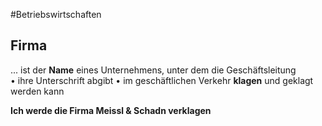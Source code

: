 #Betriebswirtschaften 
## Firma
... ist der **Name** eines Unternehmens, unter dem die Geschäftsleitung  
• ihre Unterschrift abgibt
• im geschäftlichen Verkehr **klagen** und geklagt werden kann

**Ich werde die Firma Meissl & Schadn verklagen**
